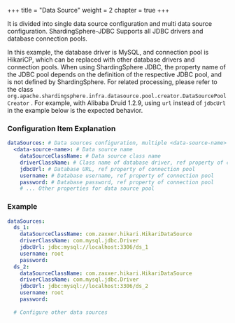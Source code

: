 +++
title = "Data Source"
weight = 2
chapter = true
+++

It is divided into single data source configuration and multi data source configuration.
ShardingSphere-JDBC Supports all JDBC drivers and database connection pools.

In this example, the database driver is MySQL, and connection pool is HikariCP, which can be replaced with other database drivers and connection pools. When using ShardingSphere JDBC, the property name of the JDBC pool depends on the definition of the respective JDBC pool, and is not defined by ShardingSphere. For related processing, please refer to the class `org.apache.shardingsphere.infra.datasource.pool.creator.DataSourcePoolCreator` . For example, with Alibaba Druid 1.2.9, using `url` instead of `jdbcUrl` in the example below is the expected behavior.

### Configuration Item Explanation

```yaml
dataSources: # Data sources configuration, multiple <data-source-name> available
  <data-source-name>: # Data source name
    dataSourceClassName: # Data source class name
    driverClassName: # Class name of database driver, ref property of connection pool
    jdbcUrl: # Database URL, ref property of connection pool
    username: # Database username, ref property of connection pool
    password: # Database password, ref property of connection pool
    # ... Other properties for data source pool
```

### Example

```yaml
dataSources:
  ds_1:
    dataSourceClassName: com.zaxxer.hikari.HikariDataSource
    driverClassName: com.mysql.jdbc.Driver
    jdbcUrl: jdbc:mysql://localhost:3306/ds_1
    username: root
    password:
  ds_2:
    dataSourceClassName: com.zaxxer.hikari.HikariDataSource
    driverClassName: com.mysql.jdbc.Driver
    jdbcUrl: jdbc:mysql://localhost:3306/ds_2
    username: root
    password:
  
  # Configure other data sources
```
